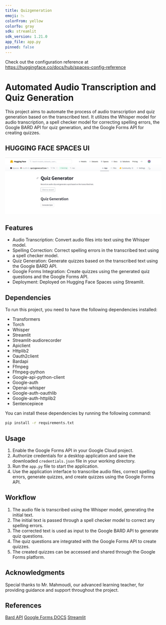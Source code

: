 ```yaml
---
title: Quizgeneration
emoji: 📉
colorFrom: yellow
colorTo: gray
sdk: streamlit
sdk_version: 1.21.0
app_file: app.py
pinned: false
---
```


Check out the configuration reference at https://huggingface.co/docs/hub/spaces-config-reference

# Automated Audio Transcription and Quiz Generation

This project aims to automate the process of audio transcription and quiz generation based on the transcribed text. It utilizes the Whisper model for audio transcription, a spell checker model for correcting spelling errors, the Google BARD API for quiz generation, and the Google Forms API for creating quizzes.

## HUGGING FACE SPACES UI
![Project Screenshot](quiz_generation_project_UI.png)

## Features

- Audio Transcription: Convert audio files into text using the Whisper model.
- Spelling Correction: Correct spelling errors in the transcribed text using a spell checker model.
- Quiz Generation: Generate quizzes based on the transcribed text using the Google BARD API.
- Google Forms Integration: Create quizzes using the generated quiz questions and the Google Forms API.
- Deployment: Deployed on Hugging Face Spaces using Streamlit.


## Dependencies

To run this project, you need to have the following dependencies installed:

- Transformers
- Torch
- Whisper
- Streamlit
- Streamlit-audiorecorder
- Apiclient
- Httplib2
- Oauth2client
- Bardapi
- Ffmpeg
- Ffmpeg-python
- Google-api-python-client
- Google-auth
- Openai-whisper
- Google-auth-oauthlib
- Google-auth-httplib2
- Sentencepiece

You can install these dependencies by running the following command:
```bash
pip install -r requirements.txt
```

## Usage

1. Enable the Google Forms API in your Google Cloud project.
2. Authorize credentials for a desktop application and save the downloaded `credentials.json` file in your working directory.
3. Run the `app.py` file to start the application.
4. Use the application interface to transcribe audio files, correct spelling errors, generate quizzes, and create quizzes using the Google Forms API.

## Workflow

1. The audio file is transcribed using the Whisper model, generating the initial text.
2. The initial text is passed through a spell checker model to correct any spelling errors.
3. The corrected text is used as input to the Google BARD API to generate quiz questions.
4. The quiz questions are integrated with the Google Forms API to create quizzes.
5. The created quizzes can be accessed and shared through the Google Forms platform.


## Acknowledgments

Special thanks to Mr. Mahmoudi, our advanced learning teacher, for providing guidance and support throughout the project.

## References

[Bard API](https://github.com/dsdanielpark/Bard-API)
[Google Forms DOCS](https://developers.google.com/forms/api/quickstart/python)
[Streamlit](https://docs.streamlit.io/)


